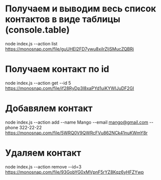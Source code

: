 # Получаем и выводим весь список контактов в виде таблицы (console.table)
node index.js --action list
https://monosnap.com/file/guUHEl2FD7ywu8xiIrZljSMucZQBRi

# Получаем контакт по id
node index.js --action get --id 5
https://monosnap.com/file/if28RyDp3l8xaPYd1uiKYWIJuDF2GI

# Добавялем контакт
node index.js --action add --name Mango --email mango@gmail.com --phone 322-22-22
https://monosnap.com/file/5WRQ0V9QWRcFVu862NCk41nuKWmY8r

# Удаляем контакт
node index.js --action remove --id=3
https://monosnap.com/file/93GobYG0xMVpnF5rYZ8Kqz6yHFZYwp
